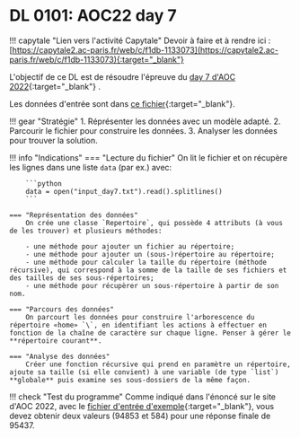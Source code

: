 # DL 0101: AOC22 day 7

!!! capytale "Lien vers l'activité Capytale"
    Devoir à faire et à rendre ici : [https://capytale2.ac-paris.fr/web/c/f1db-1133073](https://capytale2.ac-paris.fr/web/c/f1db-1133073){:target="_blank"} 


L'objectif de ce DL est de résoudre l'épreuve du [day 7 d'AOC 2022](https://adventofcode.com/2022/day/7){:target="_blank"} .

Les données d'entrée sont dans [ce fichier](../data/input_day7.txt){:target="_blank"}.

!!! gear "Stratégie"
    1. Réprésenter les données avec un modèle adapté.
    2. Parcourir le fichier pour construire les données.
    3. Analyser les données pour trouver la solution.

!!! info "Indications"
    === "Lecture du fichier"
        On lit le fichier et on récupère les lignes dans une liste `data` (par ex.) avec:

        ```python
        data = open("input_day7.txt").read().splitlines()
        ```

    === "Représentation des données"        
        On crée une classe `Repertoire`, qui possède 4 attributs (à vous de les trouver) et plusieurs méthodes:

        - une méthode pour ajouter un fichier au répertoire;
        - une méthode pour ajouter un (sous-)répertoire au répertoire;
        - une méthode pour calculer la taille du répertoire (méthode récursive), qui correspond à la somme de la taille de ses fichiers et des tailles de ses sous-répertoires;
        - une méthode pour récupèrer un sous-répertoire à partir de son nom.

    === "Parcours des données"
        On parcourt les données pour construire l'arborescence du répertoire «home» `\`, en identifiant les actions à effectuer en fonction de la chaîne de caractère sur chaque ligne. Penser à gérer le **répertoire courant**.

    === "Analyse des données"
        Créer une fonction récursive qui prend en paramètre un répertoire, ajoute sa taille (si elle convient) à une variable (de type `list`) **globale** puis examine ses sous-dossiers de la même façon.


!!! check "Test du programme"
    Comme indiqué dans l'énoncé sur le site d'AOC 2022, avec le [fichier d'entrée d'exemple](../data/input_day7.txt){:target="_blank"}, vous devez obtenir deux valeurs (94853 et 584) pour une réponse finale de 95437.